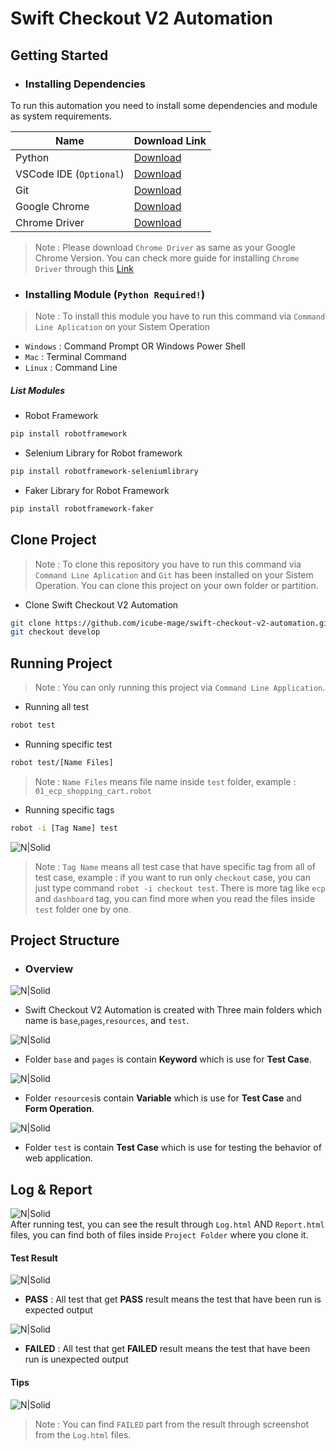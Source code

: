 # Swift Checkout V2 Automation

## Getting Started
- ### Installing Dependencies

To run this automation you need to install some dependencies and module as system requirements.


| Name | Download Link |
| ------ | ------ |
| Python                    | [Download](https://www.python.org/downloads/)             |
| VSCode IDE (`Optional`)   | [Download](https://code.visualstudio.com/download)        |
| Git                       | [Download](https://git-scm.com/downloads)                 |
|Google Chrome              | [Download](https://www.google.com/chrome/)                |
|Chrome Driver              | [Download](https://chromedriver.chromium.org/downloads)   |

> Note :  Please download `Chrome Driver` as same as your Google Chrome Version. You can check more guide for installing `Chrome Driver` through this [Link](https://chromedriver.chromium.org/downloads)

- ### Installing Module (`Python Required!`)
> Note :  To install this module you have to run this command via `Command Line Aplication` on your Sistem Operation
- `Windows`   : Command Prompt OR Windows Power Shell
- `Mac`       : Terminal Command
- `Linux`     : Command Line

##### List Modules

- Robot Framework
```sh
pip install robotframework
```

- Selenium Library for Robot framework
```sh
pip install robotframework-seleniumlibrary
```

- Faker Library for Robot Framework
```sh
pip install robotframework-faker
```

## Clone Project
> Note :  To clone this repository you have to run this command via `Command Line Aplication` and `Git` has been installed on your Sistem Operation. You can clone this project on your own folder or partition.
- Clone Swift Checkout V2 Automation
```sh
git clone https://github.com/icube-mage/swift-checkout-v2-automation.git
git checkout develop
```

## Running Project
> Note : You can only running this project via `Command Line Application`.
- Running all test
```sh
robot test
```

- Running specific test
```sh
robot test/[Name Files]
```
> Note : `Name Files` means file name inside `test` folder, example : `01_ecp_shopping_cart.robot`

- Running specific tags
```sh
robot -i [Tag Name] test
```
![N|Solid](https://github.com/yudha1121/Readme/blob/main/SS%20Documentation/tag.png)
> Note : `Tag Name` means all test case that have specific tag from all of test case, example : if you want to run only `checkout` case, you can just type command `robot -i checkout test`. There is more tag like `ecp` and `dashboard` tag, you can find more when you read the files inside `test` folder one by one.

## Project Structure
- ### Overview
![N|Solid](https://raw.githubusercontent.com/yudha1121/Readme/main/SS%20Documentation/all.png)
- Swift Checkout V2 Automation is created with Three main folders which name is `base`,`pages`,`resources`, and `test`. 

![N|Solid](https://raw.githubusercontent.com/yudha1121/Readme/main/SS%20Documentation/base.png)
- Folder `base` and `pages` is contain **Keyword** which is use for **Test Case**. 

![N|Solid](https://raw.githubusercontent.com/yudha1121/Readme/main/SS%20Documentation/data.png)
- Folder `resources`is contain **Variable** which is use for **Test Case** and **Form Operation**.

![N|Solid](https://raw.githubusercontent.com/yudha1121/Readme/main/SS%20Documentation/test.png)
- Folder `test` is contain **Test Case** which is use for testing the behavior of web application.

## Log & Report
![N|Solid](https://raw.githubusercontent.com/yudha1121/Readme/main/SS%20Documentation/report.png)<br>
After running test, you can see the result through `Log.html` AND `Report.html` files, you can find both of files inside `Project Folder` where you clone it.

#### Test Result
![N|Solid](https://raw.githubusercontent.com/yudha1121/Readme/main/SS%20Documentation/pass.png)<br>
 - **PASS** : All test that get **PASS** result means the test that have been run is expected output
 

![N|Solid](https://raw.githubusercontent.com/yudha1121/Readme/main/SS%20Documentation/failed.png)
 - **FAILED** : All test that get **FAILED** result means the test that have been run is unexpected output

#### Tips
![N|Solid](https://raw.githubusercontent.com/yudha1121/Readme/main/SS%20Documentation/tip.png)
> Note : You can find `FAILED` part from the result through screenshot from the `Log.html` files.
